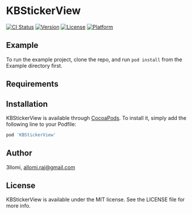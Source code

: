 # KBStickerView

[![CI Status](https://img.shields.io/travis/3llomi/KBStickerView.svg?style=flat)](https://travis-ci.org/3llomi/KBStickerView)
[![Version](https://img.shields.io/cocoapods/v/KBStickerView.svg?style=flat)](https://cocoapods.org/pods/KBStickerView)
[![License](https://img.shields.io/cocoapods/l/KBStickerView.svg?style=flat)](https://cocoapods.org/pods/KBStickerView)
[![Platform](https://img.shields.io/cocoapods/p/KBStickerView.svg?style=flat)](https://cocoapods.org/pods/KBStickerView)

## Example

To run the example project, clone the repo, and run `pod install` from the Example directory first.

## Requirements

## Installation

KBStickerView is available through [CocoaPods](https://cocoapods.org). To install
it, simply add the following line to your Podfile:

```ruby
pod 'KBStickerView'
```

## Author

3llomi, allomi.raj@gmail.com

## License

KBStickerView is available under the MIT license. See the LICENSE file for more info.
